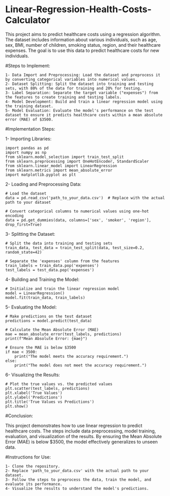 # Linear-Regression-Health-Costs-Calculator

This project aims to predict healthcare costs using a regression algorithm. The dataset includes information about various individuals, such as age, sex, BMI, number of children, smoking status, region, and their healthcare expenses. The goal is to use this data to predict healthcare costs for new individuals.

#Steps to Implement: 

    1- Data Import and Preprocessing: Load the dataset and preprocess it by converting categorical variables into numerical values.
    2- Dataset Splitting: Split the dataset into training and testing sets, with 80% of the data for training and 20% for testing.
    3- Label Separation: Separate the target variable ("expenses") from the features to create training and testing labels.
    4- Model Development: Build and train a linear regression model using the training dataset.
    5- Model Evaluation: Evaluate the model's performance on the test dataset to ensure it predicts healthcare costs within a mean absolute error (MAE) of $3500.

#Implementation Steps:

1- Importing Libraries:

    import pandas as pd
    import numpy as np
    from sklearn.model_selection import train_test_split
    from sklearn.preprocessing import OneHotEncoder, StandardScaler
    from sklearn.linear_model import LinearRegression
    from sklearn.metrics import mean_absolute_error
    import matplotlib.pyplot as plt

2- Loading and Preprocessing Data:

    # Load the dataset
    data = pd.read_csv('path_to_your_data.csv')  # Replace with the actual path to your dataset
    
    # Convert categorical columns to numerical values using one-hot encoding
    data = pd.get_dummies(data, columns=['sex', 'smoker', 'region'], drop_first=True)

3- Splitting the Dataset:

    # Split the data into training and testing sets
    train_data, test_data = train_test_split(data, test_size=0.2, random_state=42)
    
    # Separate the 'expenses' column from the features
    train_labels = train_data.pop('expenses')
    test_labels = test_data.pop('expenses')

4- Building and Training the Model:

    # Initialize and train the linear regression model
    model = LinearRegression()
    model.fit(train_data, train_labels)

5- Evaluating the Model:

    # Make predictions on the test dataset
    predictions = model.predict(test_data)
    
    # Calculate the Mean Absolute Error (MAE)
    mae = mean_absolute_error(test_labels, predictions)
    print(f"Mean Absolute Error: {mae}")
    
    # Ensure the MAE is below $3500
    if mae < 3500:
        print("The model meets the accuracy requirement.")
    else:
        print("The model does not meet the accuracy requirement.")

6- Visualizing the Results:

    # Plot the true values vs. the predicted values
    plt.scatter(test_labels, predictions)
    plt.xlabel('True Values')
    plt.ylabel('Predictions')
    plt.title('True Values vs Predictions')
    plt.show()

#Conclusion:

This project demonstrates how to use linear regression to predict healthcare costs. The steps include data preprocessing, model training, evaluation, and visualization of the results. By ensuring the Mean Absolute Error (MAE) is below $3500, the model effectively generalizes to unseen data.

#Instructions for Use:

    1- Clone the repository.
    2- Replace 'path_to_your_data.csv' with the actual path to your dataset.
    3- Follow the steps to preprocess the data, train the model, and evaluate its performance.
    4- Visualize the results to understand the model's predictions.
